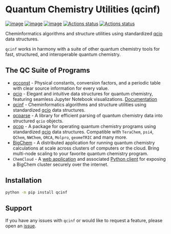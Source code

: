 # Quantum Chemistry Utilities (qcinf)

[![image](https://img.shields.io/pypi/v/qcinf.svg)](https://pypi.python.org/pypi/qcinf)
[![image](https://img.shields.io/pypi/l/qcinf.svg)](https://pypi.python.org/pypi/qcinf)
[![image](https://img.shields.io/pypi/pyversions/qcinf.svg)](https://pypi.python.org/pypi/qcinf)
[![Actions status](https://github.com/coltonbh/qcinf/workflows/Tests/badge.svg)](https://github.com/coltonbh/qcinf/actions)
[![Actions status](https://github.com/coltonbh/qcinf/workflows/Basic%20Code%20Quality/badge.svg)](https://github.com/coltonbh/qcinf/actions)

Cheminformatics algorithms and structure utilities using standardized [qcio](https://qcio.coltonhicks.com/) data structures.

`qcinf` works in harmony with a suite of other quantum chemistry tools for fast, structured, and interoperable quantum chemistry.

## The QC Suite of Programs

- [qcconst](https://github.com/coltonbh/qcconst) - Physical constants, conversion factors, and a periodic table with clear source information for every value.
- [qcio](https://github.com/coltonbh/qcio) - Elegant and intuitive data structures for quantum chemistry, featuring seamless Jupyter Notebook visualizations. [Documentation](https://qcio.coltonhicks.com)
- [qcinf](https://github.com/coltonbh/qcinf) - Cheminformatics algorithms and structure utilities using standardized [qcio](https://qcio.coltonhicks.com/) data structures.
- [qcparse](https://github.com/coltonbh/qcparse) - A library for efficient parsing of quantum chemistry data into structured `qcio` objects.
- [qcop](https://github.com/coltonbh/qcop) - A package for operating quantum chemistry programs using standardized [qcio](https://qcio.coltonhicks.com/) data structures. Compatible with `TeraChem`, `psi4`, `QChem`, `NWChem`, `ORCA`, `Molpro`, `geomeTRIC` and many more.
- [BigChem](https://github.com/mtzgroup/bigchem) - A distributed application for running quantum chemistry calculations at scale across clusters of computers or the cloud. Bring multi-node scaling to your favorite quantum chemistry program.
- `ChemCloud` - A [web application](https://github.com/mtzgroup/chemcloud-server) and associated [Python client](https://github.com/mtzgroup/chemcloud-client) for exposing a BigChem cluster securely over the internet.

## Installation

```bash
python -m pip install qcinf
```

## Support

If you have any issues with `qcinf` or would like to request a feature, please open an [issue](https://github.com/coltonbh/qcinf/issues).
